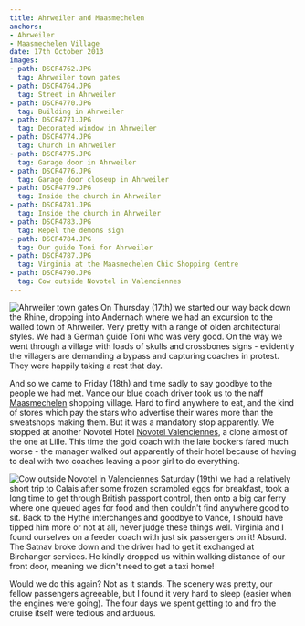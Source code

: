 ```yaml
---
title: Ahrweiler and Maasmechelen
anchors:
- Ahrweiler
- Maasmechelen Village
date: 17th October 2013
images:
- path: DSCF4762.JPG
  tag: Ahrweiler town gates
- path: DSCF4764.JPG
  tag: Street in Ahrweiler
- path: DSCF4770.JPG
  tag: Building in Ahrweiler
- path: DSCF4771.JPG
  tag: Decorated window in Ahrweiler
- path: DSCF4774.JPG
  tag: Church in Ahrweiler
- path: DSCF4775.JPG
  tag: Garage door in Ahrweiler
- path: DSCF4776.JPG
  tag: Garage door closeup in Ahrweiler
- path: DSCF4779.JPG
  tag: Inside the church in Ahrweiler
- path: DSCF4781.JPG
  tag: Inside the church in Ahrweiler
- path: DSCF4783.JPG
  tag: Repel the demons sign
- path: DSCF4784.JPG
  tag: Our guide Toni for Ahrweiler
- path: DSCF4787.JPG
  tag: Virginia at the Maasmechelen Chic Shopping Centre
- path: DSCF4790.JPG
  tag: Cow outside Novotel in Valenciennes
---
```

![Ahrweiler town gates](DSCF4762.JPG)
On Thursday (17th) we started our way back down the Rhine,
dropping into Andernach where we had an excursion to the walled
town of Ahrweiler.  Very pretty with a range of olden architectural
styles.  We had a German guide Toni who was very good.
On the way we went through a village with loads of
skulls and crossbones signs - evidently the villagers are
demanding a bypass and capturing coaches in protest.  They were
happily taking a rest that day.

And so we came to Friday (18th) and time sadly to say goodbye
to the people we had met.  Vance our blue coach driver took us
to the naff [Maasmechelen](https://www.maasmechelenvillage.com/nl/home)
shopping village.  Hard to find anywhere to eat, and the kind of stores
which pay the stars who advertise their wares more than the
sweatshops making them.  But it was a mandatory stop
apparently.  We stopped at another Novotel Hotel
[Novotel Valenciennes](https://www.accorhotels.com/gb/hotel-0456-novotel-valenciennes/index.shtml), a clone almost of the one at Lille.  This time
the gold coach with the late bookers fared much worse - the manager
walked out apparently of their hotel because of having to deal
with two coaches leaving a poor girl to do everything.

![Cow outside Novotel in Valenciennes](DSCF4790.JPG)
Saturday (19th) we had a relatively short trip to Calais after some
frozen scrambled eggs for breakfast, took
a long time to get through British passport control, then onto a
big car ferry where one queued ages for food and then couldn't find
anywhere good to sit.  Back to the Hythe interchanges and goodbye to
Vance, I should have tipped him more or not at all, never judge these
things well.  Virginia and I found ourselves on a feeder coach with just
six passengers on it!  Absurd.  The Satnav broke down and the driver
had to get it exchanged at Birchanger services.  He kindly dropped
us within walking distance of our front door, meaning we didn't need
to get a taxi home!

Would we do this again?  Not as it stands.  The scenery was
pretty, our fellow passengers agreeable, but I found it very
hard to sleep (easier when the engines were going).  The four days
we spent getting to and fro the cruise itself were tedious and
arduous.
